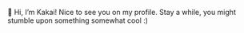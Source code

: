 👋 Hi, I’m Kakai! Nice to see you on my profile. Stay a while, you might stumble upon something somewhat cool :)

